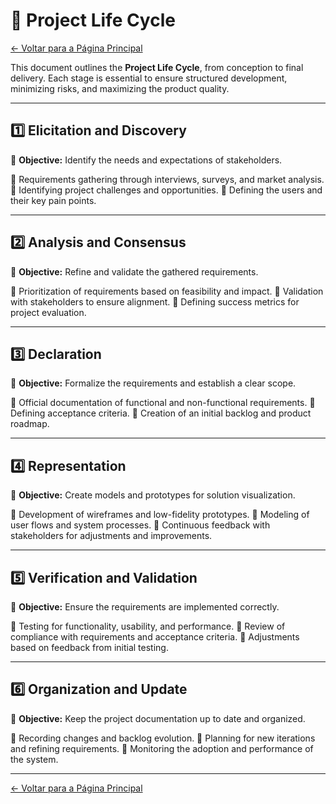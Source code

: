 # 📌 Project Life Cycle

[← Voltar para a Página Principal](../../index.md)

This document outlines the **Project Life Cycle**, from conception to final delivery. Each stage is essential to ensure structured development, minimizing risks, and maximizing the product quality.

---

## **1️⃣ Elicitation and Discovery**

📌 **Objective:** Identify the needs and expectations of stakeholders.

🔹 Requirements gathering through interviews, surveys, and market analysis.
🔹 Identifying project challenges and opportunities.
🔹 Defining the users and their key pain points.

---

## **2️⃣ Analysis and Consensus**

📌 **Objective:** Refine and validate the gathered requirements.

🔹 Prioritization of requirements based on feasibility and impact.
🔹 Validation with stakeholders to ensure alignment.
🔹 Defining success metrics for project evaluation.

---

## **3️⃣ Declaration**

📌 **Objective:** Formalize the requirements and establish a clear scope.

🔹 Official documentation of functional and non-functional requirements.
🔹 Defining acceptance criteria.
🔹 Creation of an initial backlog and product roadmap.

---

## **4️⃣ Representation**

📌 **Objective:** Create models and prototypes for solution visualization.

🔹 Development of wireframes and low-fidelity prototypes.
🔹 Modeling of user flows and system processes.
🔹 Continuous feedback with stakeholders for adjustments and improvements.

---

## **5️⃣ Verification and Validation**

📌 **Objective:** Ensure the requirements are implemented correctly.

🔹 Testing for functionality, usability, and performance.
🔹 Review of compliance with requirements and acceptance criteria.
🔹 Adjustments based on feedback from initial testing.

---

## **6️⃣ Organization and Update**

📌 **Objective:** Keep the project documentation up to date and organized.

🔹 Recording changes and backlog evolution.
🔹 Planning for new iterations and refining requirements.
🔹 Monitoring the adoption and performance of the system.

---

[← Voltar para a Página Principal](../../index.md)
